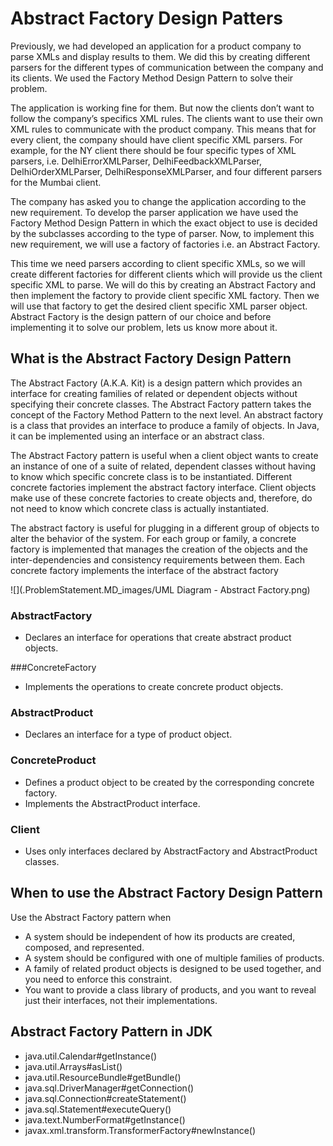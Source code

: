 # Abstract Factory Design Patters

Previously, we had developed an application for a product company to parse XMLs and display results to them. We
did this by creating different parsers for the different types of communication between the company and its clients. We used the
Factory Method Design Pattern to solve their problem.

The application is working fine for them. But now the clients don’t want to follow the company’s specifics XML rules. The
clients want to use their own XML rules to communicate with the product company. This means that for every client, the
company should have client specific XML parsers. For example, for the NY client there should be four specific types of XML
parsers, i.e. DelhiErrorXMLParser, DelhiFeedbackXMLParser, DelhiOrderXMLParser, DelhiResponseXMLParser, and four 
different parsers for the Mumbai client.

The company has asked you to change the application according to the new requirement. To develop the parser application we
have used the Factory Method Design Pattern in which the exact object to use is decided by the subclasses according to the type
of parser. Now, to implement this new requirement, we will use a factory of factories i.e. an Abstract Factory.

This time we need parsers according to client specific XMLs, so we will create different factories for different clients which will
provide us the client specific XML to parse. We will do this by creating an Abstract Factory and then implement the factory to
provide client specific XML factory. Then we will use that factory to get the desired client specific XML parser object.
Abstract Factory is the design pattern of our choice and before implementing it to solve our problem, lets us know more about it.

## What is the Abstract Factory Design Pattern

The Abstract Factory (A.K.A. Kit) is a design pattern which provides an interface for creating families of related or dependent
objects without specifying their concrete classes. The Abstract Factory pattern takes the concept of the Factory Method Pattern
to the next level. An abstract factory is a class that provides an interface to produce a family of objects. In Java, it can be
implemented using an interface or an abstract class.

The Abstract Factory pattern is useful when a client object wants to create an instance of one of a suite of related, dependent
classes without having to know which specific concrete class is to be instantiated. Different concrete factories implement the
abstract factory interface. Client objects make use of these concrete factories to create objects and, therefore, do not need to
know which concrete class is actually instantiated.

The abstract factory is useful for plugging in a different group of objects to alter the behavior of the system. For each group or
family, a concrete factory is implemented that manages the creation of the objects and the inter-dependencies and consistency
requirements between them. Each concrete factory implements the interface of the abstract factory

![](.ProblemStatement.MD_images/UML Diagram - Abstract Factory.png)

### AbstractFactory
- Declares an interface for operations that create abstract product objects.

###ConcreteFactory
- Implements the operations to create concrete product objects.

### AbstractProduct
- Declares an interface for a type of product object.

### ConcreteProduct
- Defines a product object to be created by the corresponding concrete factory.
- Implements the AbstractProduct interface.

### Client
- Uses only interfaces declared by AbstractFactory and AbstractProduct classes.

## When to use the Abstract Factory Design Pattern
   Use the Abstract Factory pattern when
   - A system should be independent of how its products are created, composed, and represented.
   - A system should be configured with one of multiple families of products.
   - A family of related product objects is designed to be used together, and you need to enforce this constraint.
   - You want to provide a class library of products, and you want to reveal just their interfaces, not their 
   implementations.

## Abstract Factory Pattern in JDK
   - java.util.Calendar#getInstance()
   - java.util.Arrays#asList()
   - java.util.ResourceBundle#getBundle()
   - java.sql.DriverManager#getConnection()
   - java.sql.Connection#createStatement()
   - java.sql.Statement#executeQuery()
   - java.text.NumberFormat#getInstance()
   - javax.xml.transform.TransformerFactory#newInstance()